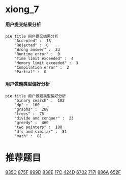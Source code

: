 # xiong_7

<!-- tabs:start -->



#### **用户提交结果分析**

```mermaid
pie title 用户提交结果分析
    "Accepted" :  18
    "Rejected" :  0
    "Wrong answer" :  23
    "Runtime error" :  0
    "Time limit exceeded" :  4
    "Memory limit exceeded" :  3
    "Compilation error" :  2
    "Partial" :  0
```

#### **用户做题类型偏好分析**

```mermaid
pie title 用户做题类型偏好分析
    "binary search" :  102
    "dp" :  160
    "graphs" :  288
    "trees" :  75
    "divide and conquer" :  23
    "greedy" :  460
    "two pointers" :  108
    "dfs and similar" :  81
    "math" :  81
```



<!-- tabs:end -->
# 推荐题目
[835C](https://codeforces.com/contest/835/problem/C)
[875F](https://codeforces.com/contest/875/problem/F)
[899D](https://codeforces.com/contest/899/problem/D)
[838E](https://codeforces.com/contest/838/problem/E)
[17C](https://codeforces.com/contest/17/problem/C)
[424D](https://codeforces.com/contest/424/problem/D)
[6702](https://codeforces.com/contest/670/problem/2)
[717I](https://codeforces.com/contest/717/problem/I)
[886A](https://codeforces.com/contest/886/problem/A)
[652F](https://codeforces.com/contest/652/problem/F)
